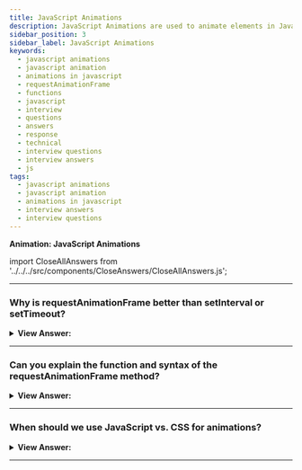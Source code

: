 ```yaml
---
title: JavaScript Animations
description: JavaScript Animations are used to animate elements in JavaScript. The requestAnimationFrame delivers higher-quality animation. - JavaScript Interview Answers
sidebar_position: 3
sidebar_label: JavaScript Animations
keywords:
  - javascript animations
  - javascript animation
  - animations in javascript
  - requestAnimationFrame
  - functions
  - javascript
  - interview
  - questions
  - answers
  - response
  - technical
  - interview questions
  - interview answers
  - js
tags:
  - javascript animations
  - javascript animation
  - animations in javascript
  - interview answers
  - interview questions
---
```


<head>
  <title>JavaScript Animations | JavaScript Frontend Phone Interview</title>
</head>

**Animation: JavaScript Animations**

import CloseAllAnswers from '../../../src/components/CloseAnswers/CloseAllAnswers.js';

<CloseAllAnswers />

---

### Why is requestAnimationFrame better than setInterval or setTimeout?

<details>
  <summary><strong>View Answer:</strong></summary>
  <div>
  <div><strong>Interview Response:</strong> The requestAnimationFrame delivers higher-quality animation by avoiding flicker and shear that might occur when using setTimeout or setInterval and reducing or eliminating frame skips. The setInterval and setTimeout methods might result in CPU overloads and excessive or overlapping redraws.
    </div>
  </div>
</details>

---

### Can you explain the function and syntax of the requestAnimationFrame method?

<details>
  <summary><strong>View Answer:</strong></summary>
  <div>
  <div><strong>Interview Response:</strong> The window.requestAnimationFrame() method informs the browser that you want to run animations and asks the browser to invoke a given function to update an animation before the next repaint. The method accepts a callback as an input, executed before the repaint. When you're ready to refresh your animation onscreen, call this function. We may cancel the animation by contacting the request-id in the cancellation using the cancelAnimationFrame.
    </div><br />
  <div><strong className="codeExample">Code Example:</strong><br /><br />

<strong>Syntax: </strong> let requestId = requestAnimationFrame(callback);<br /><br />

  <div></div>

```js
const element = document.getElementById('some-element-you-want-to-animate');
let start;

function step(timestamp) {
  if (start === undefined) start = timestamp;
  const elapsed = timestamp - start;

  // `Math.min()` is used here to make sure that the element stops at exactly 200px.
  element.style.transform =
    'translateX(' + Math.min(0.1 * elapsed, 200) + 'px)';

  if (elapsed < 2000) {
    // Stop the animation after 2 seconds
    window.requestAnimationFrame(step);
  }
}

window.requestAnimationFrame(step);
```

  </div>
  </div>
</details>

---

### When should we use JavaScript vs. CSS for animations?

<details>
  <summary><strong>View Answer:</strong></summary>
  <div>
  <div><strong>Interview Response:</strong> For animations that CSS cannot handle well, or those that need tight control, JavaScript is our best option. We should implement JavaScript animations via requestAnimationFrame. The requestAnimationFrame built-in method allows us to set up a callback function to run when the browser is preparing a repaint. Usually, that is very soon, but the exact time depends on the browser.
    </div>
  </div>
</details>

---
